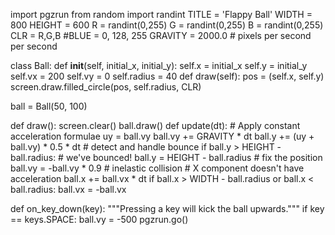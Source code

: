 import pgzrun
from random import randint
TITLE = 'Flappy Ball'
WIDTH = 800
HEIGHT = 600
R = randint(0,255)
G = randint(0,255)
B = randint(0,255)
CLR = R,G,B
#BLUE = 0, 128, 255
GRAVITY = 2000.0  # pixels per second per second

class Ball:
    def __init__(self, initial_x, initial_y):
        self.x = initial_x
        self.y = initial_y
        self.vx = 200
        self.vy = 0
        self.radius = 40
    def draw(self):
        pos = (self.x, self.y)
        screen.draw.filled_circle(pos, self.radius, CLR)

ball = Ball(50, 100)

def draw():
    screen.clear()
    ball.draw()
def update(dt):
    # Apply constant acceleration formulae
    uy = ball.vy
    ball.vy += GRAVITY * dt
    ball.y += (uy + ball.vy) * 0.5 * dt
    # detect and handle bounce
    if ball.y > HEIGHT - ball.radius:  # we've bounced!
        ball.y = HEIGHT - ball.radius  # fix the position
        ball.vy = -ball.vy * 0.9  # inelastic collision
    # X component doesn't have acceleration
    ball.x += ball.vx * dt
    if ball.x > WIDTH - ball.radius or ball.x < ball.radius:
        ball.vx = -ball.vx

def on_key_down(key):
    """Pressing a key will kick the ball upwards."""
    if key == keys.SPACE:
        ball.vy = -500
pgzrun.go()

